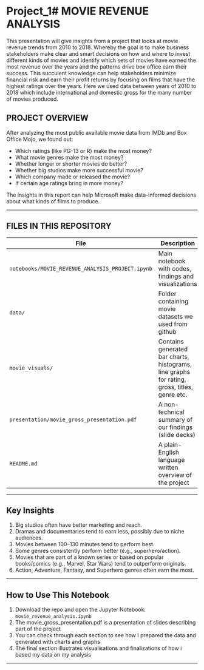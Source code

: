 # Project_1# MOVIE REVENUE ANALYSIS

This presentation will give insights from a project that looks at movie revenue trends from 2010 to 2018. Whereby the goal is to make business stakeholders make clear and smart decisions on how and where to invest different kinds of movies and identify which sets of movies have earned the most revenue over the years and the patterns drive box office earn their success. This succulent knowledge can help stakeholders minimize financial risk and earn their profit returns by focusing on films that have the highest ratings over the years. Here we used data between years of  2010 to 2018 which include international and domestic gross for the many number of movies produced.

## PROJECT OVERVIEW

After analyzing the most public available movie data from IMDb and Box Office Mojo, we found out:

- Which ratings (like PG-13 or R) make the most money?
- What movie genres make the most money?
- Whether longer or shorter movies do better?
- Whether big studios make more successful movie?
- Which company made or released the movie?
- If certain age ratings bring in more money?

The insights in this report can help Microsoft make data-informed decisions about what kinds of films to produce.

---

##  FILES IN THIS REPOSITORY

| File | Description |
|------|-------------|
| `notebooks/MOVIE_REVENUE_ANALYSIS_PROJECT.ipynb` | Main notebook with codes, findings and visualizations |
| `data/` | Folder containing movie datasets we used from github|
| `movie_visuals/` | Contains generated bar charts, histograms, line graphs for rating, gross, titles, genre  etc.|
| `presentation/movie_gross_presentation.pdf` | A non-technical summary of our findings (slide decks) |
| `README.md` | A plain-English language written overview of the project |

---

##  Key Insights

1.  Big studios often have better marketing and reach.
2.  Dramas and documentaries tend to earn less, possibly due to niche audiences.
3.  Movies between 100–130 minutes tend to perform best.
4.  Some genres consistently perform better (e.g., superhero/action).
5.   Movies that are part of a known series or based on popular books/comics (e.g., Marvel, Star Wars) tend to outperform originals.
6.  Action, Adventure, Fantasy, and Superhero genres often earn the most.

---

##  How to Use This Notebook

1. Download the repo and open the Jupyter Notebook:
   `movie_revenue_analysis.ipynb`
2. The movie_gross_presentation.pdf is a presentation of slides describing part of the project
3. You can check through each section to see how I prepared the data and generated with charts and graphs
4. The final section illustrates visualisations and finalizations of how i based my data on my analysis

---
